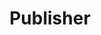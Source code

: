 ---
title: 'Publisher'
field: 'dcterms.publisher'
slug: 'dcterms-publisher'
description: 'An entity responsible for making the resource available.'
comment: 'Usually the name of an organization. Use resources like ROR.'
required: True
module: 'Provenance'
cluster: 'Global'
policy: 'Free value. Repeat values.'
layout: 'home'
---